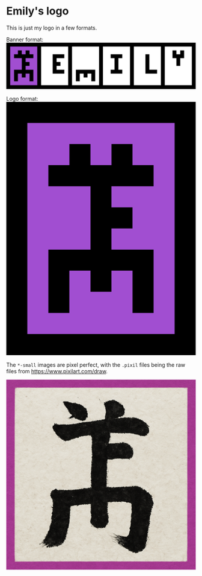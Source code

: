 # Emily's logo

This is just my logo in a few formats.

Banner format:
![Emily logo banner](banner-big.png)

Logo format:
![Emily logo](logo-big.png)

The `*-small` images are pixel perfect, with the `.pixil` files being the raw files from https://www.pixilart.com/draw.

![Logo in the style of a hanzi character](emzi.png)